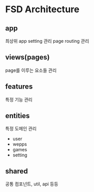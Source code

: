 # FSD Architecture

## app

최상위 app setting 관리
page routing 관리

## views(pages)

page를 이루는 요소들 관리

## features

특정 기능 관리

## entities

특정 도메인 관리

- user
- wepps
- games
- setting

## shared

공통 컴포넌트, util, api 등등
